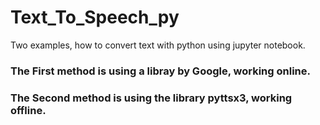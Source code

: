 # Text_To_Speech_py


Two examples, how to convert text with python using jupyter notebook.


### The First method is using a libray by Google, working online.


### The Second method is using the library pyttsx3, working offline.

